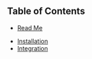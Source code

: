 ## Table of Contents

* [Read Me](/README.md)
- [Installation](/doc/installation/README.md)
- [Integration](/doc/integration/README.md)
